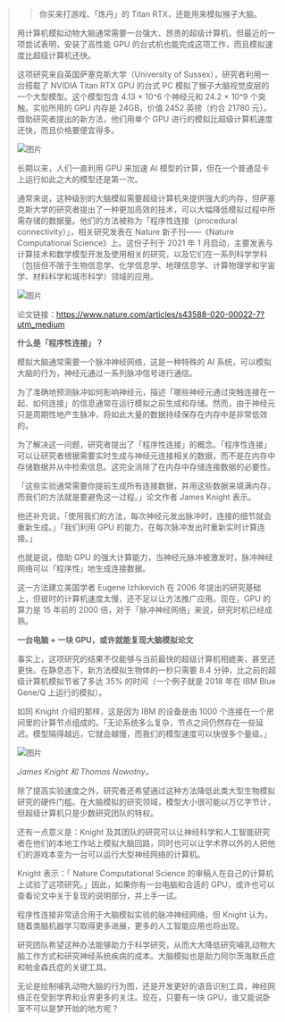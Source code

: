 > > 你买来打游戏、「炼丹」的 Titan RTX，还能用来模拟猴子大脑。
>
> 
>
> 用计算机模拟动物大脑通常需要一台强大、昂贵的超级计算机，但最近的一项尝试表明，安装了高性能 GPU 的台式机也能完成这项工作，而且模拟速度比超级计算机还快。
>
> 
>
> 这项研究来自英国萨塞克斯大学（University of Sussex），研究者利用一台搭载了 NVIDIA Titan RTX GPU 的台式 PC 模拟了猴子大脑视觉皮层的一个大型模型。这个模型包含 4.13 × 10^6 个神经元和 24.2 × 10^9 个突触。实验所用的 GPU 内存是 24GB，价值 2452 英镑（约合 21780 元）。借助研究者提出的新方法，他们用单个 GPU 进行的模拟比超级计算机速度还快，而且价格要便宜得多。
>
> 
>
> ![图片](https://mmbiz.qpic.cn/mmbiz_jpg/KmXPKA19gWicVGQO8L5luKSzZFMburX0TTf8dAkHVJtDae4eWs0uYNfMWQ2iaxibBbzdeK4YYHyMSs5r0qJSCTtwA/640?wx_fmt=jpeg&tp=webp&wxfrom=5&wx_lazy=1&wx_co=1)
>
> 
>
> 长期以来，人们一直利用 GPU 来加速 AI 模型的计算，但在一个普通显卡上运行如此之大的模型还是第一次。
>
> 
>
> 通常来说，这种级别的大脑模拟需要超级计算机来提供强大的内存，但萨塞克斯大学的研究者提出了一种更加高效的技术，可以大幅降低模拟过程中所需存储的数据量。他们的方法被称为「程序性连接（procedural connectivity）」，相关研究发表在 Nature 新子刊——《Nature Computational Science》上。这份子刊于 2021 年 1 月启动，主要发表与计算技术和数学模型开发及使用相关的研究，以及它们在一系列科学学科（包括但不限于生物信息学、化学信息学、地理信息学、计算物理学和宇宙学、材料科学和城市科学）领域的应用。
>
> 
>
> ![图片](https://mmbiz.qpic.cn/mmbiz_png/KmXPKA19gWicVGQO8L5luKSzZFMburX0TicvWDD9Cg5qkBWTPicOOUTs5EJLSTzumMWdqhRrzw0wqa94BYCfHuObg/640?wx_fmt=png&tp=webp&wxfrom=5&wx_lazy=1&wx_co=1)
>
> 
>
> 论文链接：https://www.nature.com/articles/s43588-020-00022-7?utm_medium
>
> 
>
> **什么是「程序性连接」？**
>
> 
>
> 模拟大脑通常需要一个脉冲神经网络，这是一种特殊的 AI 系统，可以模拟大脑的行为，神经元通过一系列脉冲信号进行通信。
>
> 
>
> 为了准确地预测脉冲如何影响神经元，描述「哪些神经元通过突触连接在一起、如何连接」的信息通常在运行模拟之前生成和存储。然而，由于神经元只是周期性地产生脉冲，将如此大量的数据持续保存在内存中是非常低效的。
>
> 
>
> 
>
> 为了解决这一问题，研究者提出了「程序性连接」的概念。「程序性连接」可以让研究者根据需要实时生成与神经元连接相关的数据，而不是在内存中存储数据并从中检索信息。这完全消除了在内存中存储连接数据的必要性。
>
> 
>
> 「这些实验通常需要你提前生成所有连接数据，并用这些数据来填满内存，而我们的方法就是要避免这一过程。」论文作者 James Knight 表示。
>
> 
>
> 他还补充说，「使用我们的方法，每次神经元发出脉冲时，连接的细节就会重新生成。」「我们利用 GPU 的能力，在每次脉冲发出时重新实时计算连接。」
>
> 
>
> 也就是说，借助 GPU 的强大计算能力，当神经元脉冲被激发时，脉冲神经网络可以「程序性」地生成连接数据。
>
> 
>
> 这一方法建立美国学者 Eugene Izhikevich 在 2006 年提出的研究基础上，但彼时的计算机速度太慢，还不足以让方法推广应用。现在，GPU 的算力是 15 年前的 2000 倍，对于「脉冲神经网络」来说，研究时机已经成熟。
>
> 
>
> **一台电脑 + 一块 GPU，或许就能复现大脑模拟论文**
>
> 
>
> 事实上，这项研究的结果不仅能够与当前最快的超级计算机相媲美，甚至还更快。在静息态下，新方法模拟生物体的一秒只需要 8.4 分钟，比之前的超级计算机模拟节省了多达 35% 的时间（一个例子就是 2018 年在 IBM Blue Gene/Q 上运行的模拟）。
>
> 
>
> 如同 Knight 介绍的那样，这是因为 IBM 的设备是由 1000 个连接在一个房间里的计算节点组成的。「无论系统多么复杂，节点之间仍然存在一些延迟。模型隔得越远，它就会越慢，而我们的模型速度可以快很多个量级。」
>
> 
>
> ![图片](https://mmbiz.qpic.cn/mmbiz_png/KmXPKA19gWicVGQO8L5luKSzZFMburX0TElH9XD6ZRYgUaiboN0WYHBA6ooxtNxzaDQbPzMJ8Q8ZYStQPoz1e8jA/640?wx_fmt=png&tp=webp&wxfrom=5&wx_lazy=1&wx_co=1)
>
> *James Knight 和 Thomas Nowotny。*
>
> 
>
> 除了提高实验速度之外，研究者还希望通过这种方法降低此类大型生物模拟研究的硬件门槛。在大脑模拟的研究领域，模型大小很可能以万亿字节计，但超级计算机只是少数研究团队的特权。
>
> 
>
> 还有一点意义是：Knight 及其团队的研究可以让神经科学和人工智能研究者在他们的本地工作站上模拟大脑回路，同时也可以让学术界以外的人把他们的游戏本变为一台可以运行大型神经网络的计算机。
>
> 
>
> Knight 表示：「 Nature Computational Science 的审稿人在自己的计算机上试验了这项研究。」因此，如果你有一台电脑和合适的 GPU，或许也可以查看论文中关于复现的说明部分，并上手一试。
>
> 
>
> 程序性连接非常适合用于大脑模拟实验的脉冲神经网络，但 Knight 认为，随着类脑机器学习取得更多进展，更多的人工智能应用也将出现。
>
> 
>
> 研究团队希望这种办法能够助力于科学研究，从而大大降低研究哺乳动物大脑工作方式和研究神经系统疾病的成本。大脑模拟也是助力阿尔茨海默氏症和帕金森氏症的关键工具。
>
> 
>
> 无论是绘制哺乳动物大脑的行为图，还是开发更好的语音识别工具，神经网络正在受到学界和业界更多的关注。现在，只要有一块 GPU，谁又能说卧室不可以是梦开始的地方呢？
